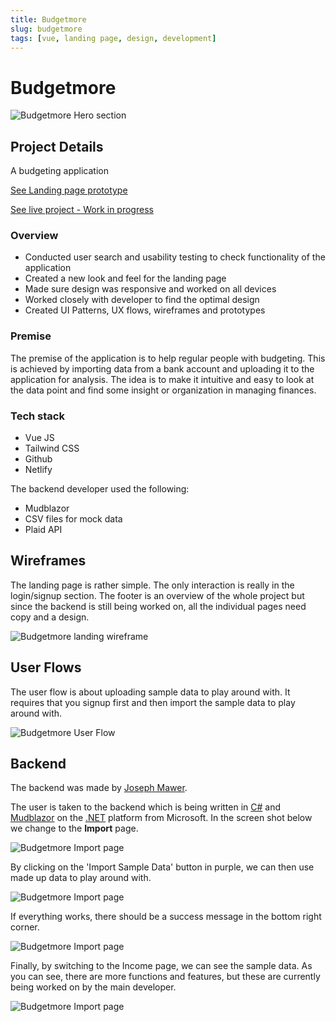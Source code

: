 ```yaml
---
title: Budgetmore
slug: budgetmore
tags: [vue, landing page, design, development]
---
```


# Budgetmore

![Budgetmore Hero section](./img/budgetmore/hero-section.png)

## Project Details

A budgeting application

[See Landing page prototype](https://budgetmore.netlify.app)

[See live project - Work in progress](https://budgetmore.com/)

### Overview

- Conducted user search and usability testing to check functionality of the application
- Created a new look and feel for the landing page
- Made sure design was responsive and worked on all devices
- Worked closely with developer to find the optimal design
- Created UI Patterns, UX flows, wireframes and prototypes

### Premise

The premise of the application is to help regular people with budgeting. This is achieved by importing data from a bank account and uploading it to the application for analysis. The idea is to make it intuitive and easy to look at the data point and find some insight or organization in managing finances.

### Tech stack

- Vue JS
- Tailwind CSS
- Github
- Netlify

The backend developer used the following:

- Mudblazor
- CSV files for mock data
- Plaid API

## Wireframes

The landing page is rather simple. The only interaction is really in the login/signup section. The footer is an overview of the whole project but since the backend is still being worked on, all the individual pages need copy and a design.

![Budgetmore landing wireframe](./img/budgetmore/budgetmore-wireframe.png)

## User Flows

The user flow is about uploading sample data to play around with. It requires that you signup first and then import the sample data to play around with.

![Budgetmore User Flow](./img/budgetmore/budgetmore-sampledata-userflow.png)

## Backend

The backend was made by [Joseph Mawer](https://www.linkedin.com/in/joseph-mawer-062a677b/).

The user is taken to the backend which is being written in [C#](<https://en.wikipedia.org/wiki/C_Sharp_(programming_language)>) and [Mudblazor](https://mudblazor.com/) on the [.NET](https://dotnet.microsoft.com/en-us/) platform from Microsoft. In the screen shot below we change to the **Import** page.

![Budgetmore Import page](./img/budgetmore/import-page.png)

By clicking on the 'Import Sample Data' button in purple, we can then use made up data to play around with.

![Budgetmore Import page](./img/budgetmore/sample-data.png)

If everything works, there should be a success message in the bottom right corner.

![Budgetmore Import page](./img/budgetmore/success.png)

Finally, by switching to the Income page, we can see the sample data. As you can see, there are more functions and features, but these are currently being worked on by the main developer.

![Budgetmore Import page](./img/budgetmore/income-page.png)
